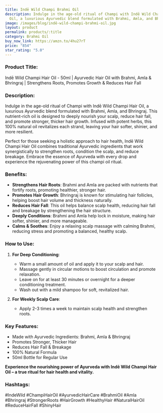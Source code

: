 ```yaml
---
title: Indē Wild Champi Brahmi Oil
description: Indulge in the age-old ritual of Champi with Indē Wild Champi Hair
  Oil, a luxurious Ayurvedic blend formulated with Brahmi, Amla, and Bhringraj.
image: /images/blog/indē-wild-champi-brahmi-oil.jpg
layout: product
permalink: products/:title
category: Brahmi Oil
buy_now_link: https://amzn.to/4hu27rT
price: "854"
star_rating: "5.0"
---
```

### Product Title:
Indē Wild Champi Hair Oil - 50ml | Ayurvedic Hair Oil with Brahmi, Amla & Bhringraj | Strengthens Roots, Promotes Growth & Reduces Hair Fall 

### Description:
Indulge in the age-old ritual of Champi with Indē Wild Champi Hair Oil, a luxurious Ayurvedic blend formulated with Brahmi, Amla, and Bhringraj. This nutrient-rich oil is designed to deeply nourish your scalp, reduce hair fall, and promote stronger, thicker hair growth. Infused with potent herbs, this 100% natural oil revitalizes each strand, leaving your hair softer, shinier, and more resilient.

Perfect for those seeking a holistic approach to hair health, Indē Wild Champi Hair Oil combines traditional Ayurvedic ingredients that work synergistically to strengthen roots, condition the scalp, and reduce breakage. Embrace the essence of Ayurveda with every drop and experience the rejuvenating power of this champi oil ritual.

### Benefits:
- **Strengthens Hair Roots**: Brahmi and Amla are packed with nutrients that fortify roots, promoting healthier, stronger hair.
- **Promotes Hair Growth**: Bhringraj is known for stimulating hair follicles, helping boost hair volume and thickness naturally.
- **Reduces Hair Fall**: This oil helps balance scalp health, reducing hair fall and breakage by strengthening the hair structure.
- **Deeply Conditions**: Brahmi and Amla help lock in moisture, making hair softer, shinier, and more manageable.
- **Calms & Soothes**: Enjoy a relaxing scalp massage with calming Brahmi, reducing stress and promoting a balanced, healthy scalp.

### How to Use:
1. **For Deep Conditioning**:
   - Warm a small amount of oil and apply it to your scalp and hair.
   - Massage gently in circular motions to boost circulation and promote relaxation.
   - Leave on for at least 30 minutes or overnight for a deeper conditioning treatment.
   - Wash out with a mild shampoo for soft, revitalized hair.

2. **For Weekly Scalp Care**:
   - Apply 2-3 times a week to maintain scalp health and strengthen roots.

### Key Features:
- Made with Ayurvedic Ingredients: Brahmi, Amla & Bhringraj
- Promotes Stronger, Thicker Hair
- Reduces Hair Fall & Breakage
- 100% Natural Formula
- 50ml Bottle for Regular Use

**Experience the nourishing power of Ayurveda with Indē Wild Champi Hair Oil – a true ritual for hair health and vitality.**

### Hashtags:
#IndeWild #ChampiHairOil #AyurvedicHairCare #BrahmiOil #Amla #Bhringraj #StrongerRoots #HairGrowth #HealthyHair #NaturalHairOil #ReduceHairFall #ShinyHair
